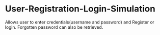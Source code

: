 # User-Registration-Login-Simulation
Allows user to enter credentials(username and password) and Register or login. Forgotten password can also be retrieved.
